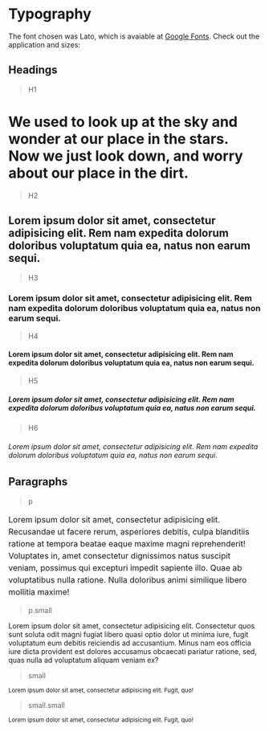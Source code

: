 # Typography

The font chosen was Lato, which is avaiable at [Google Fonts](https://fonts.google.com/specimen/Lato). Check out the application and sizes:


## Headings

> H1

<h1 class="h1">We used to look up at the sky and wonder at our place in the stars. Now we just look down, and worry about our place in the dirt.</h1>

> H2

<h2 class="h2">Lorem ipsum dolor sit amet, consectetur adipisicing elit. Rem nam expedita dolorum doloribus voluptatum quia ea, natus non earum sequi.</h2>

> H3

<h3 class="h3">Lorem ipsum dolor sit amet, consectetur adipisicing elit. Rem nam expedita dolorum doloribus voluptatum quia ea, natus non earum sequi.</h3>

> H4

<h4 class="h4">Lorem ipsum dolor sit amet, consectetur adipisicing elit. Rem nam expedita dolorum doloribus voluptatum quia ea, natus non earum sequi.</h4>

> H5

<h5 class="h5">Lorem ipsum dolor sit amet, consectetur adipisicing elit. Rem nam expedita dolorum doloribus voluptatum quia ea, natus non earum sequi.</h5>

> H6

<h6 class="h6" style="color: #16181E">Lorem ipsum dolor sit amet, consectetur adipisicing elit. Rem nam expedita dolorum doloribus voluptatum quia ea, natus non earum sequi.</h6>

## Paragraphs

> p

<p style="font-size: 1rem; line-height: 1.5rem">Lorem ipsum dolor sit amet, consectetur adipisicing elit. Recusandae ut facere rerum, asperiores debitis, culpa blanditiis ratione at tempora beatae eaque maxime magni reprehenderit! Voluptates in, amet consectetur dignissimos natus suscipit veniam, possimus qui excepturi impedit sapiente illo. Quae ab voluptatibus nulla ratione. Nulla doloribus animi similique libero mollitia maxime!</p>

> p.small

<p class="small">Lorem ipsum dolor sit amet, consectetur adipisicing elit. Consectetur quos sunt soluta odit magni fugiat libero quasi optio dolor ut minima iure, fugit voluptatum eum debitis reiciendis ad accusantium. Minus nam eos officia iure dicta provident est dolores accusamus obcaecati pariatur ratione, sed, quas nulla ad voluptatum aliquam veniam ex?</p>

> small

<small>Lorem ipsum dolor sit amet, consectetur adipisicing elit. Fugit, quo!</small>

> small.small

<small class="small">Lorem ipsum dolor sit amet, consectetur adipisicing elit. Fugit, quo!</small>
